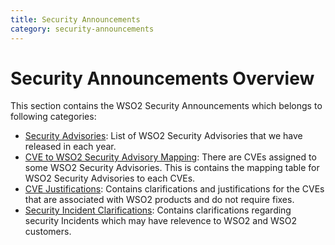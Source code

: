 ```yaml
---
title: Security Announcements
category: security-announcements
---
```


# Security Announcements Overview

This section contains the WSO2 Security Announcements which belongs to following categories:  

* [Security Advisories](security-advisories/): List of WSO2 Security Advisories that we have released in each year. 
* [CVE to WSO2 Security Advisory Mapping](cve-to-wso2-security-advisory-mapping/): There are CVEs assigned to some WSO2 Security Advisories. This is contains the mapping table for WSO2 Security Advisories to each CVEs.
* [CVE Justifications](cve-justifications/): Contains clarifications and justifications for the CVEs that are associated with WSO2 products and do not require fixes.
* [Security Incident Clarifications](incident-clarifications/): Contains clarifications regarding security Incidents which may have relevence to WSO2 and WSO2 customers.
